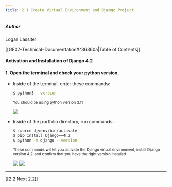 ```yaml
---
title: 2.1 Create Virtual Environment and Django Project
---
```

##### Author
Logan Lassiter

[[GE02-Technical-Documentation#^36360a|Table of Contents]]



#### Activation and Installation of Django 4.2

#### 1. Open the terminal and check your python version.

* Inside of the terminal, enter these commands:

	```bash
	$ python3 --version
	```

	<sub>You should be using python version 3.11</sub>
	
	![](attachments/Pasted%20image%2020240215124120.png)

* Inside of the portfolio directory, run commands:
	```bash
	$ source djvenv/bin/activate
	$ pip install Django==4.2
	$ python -m django --version
	```
	<sup> These commands will let you activate the Django virtual environment, install Django version 4.2, and confirm that you have the right version installed
	</sup> 
	
	![](attachments/Pasted%20image%2020240215124132.png)
	![](attachments/Pasted%20image%2020240215124140.png)
***
[[2.2|Next 2.2]]
